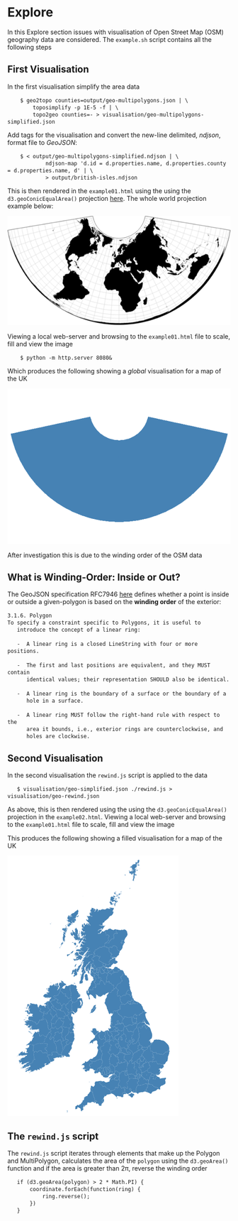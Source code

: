 # Explore  

In this Explore section issues with visualisation of Open Street Map (OSM) geography data are considered. The `example.sh` script contains all the following steps

## First Visualisation

In the first visualisation simplify the area data

```
    $ geo2topo counties=output/geo-multipolygons.json | \
        toposimplify -p 1E-5 -f | \
        topo2geo counties=- > visualisation/geo-multipolygons-simplified.json
```

Add tags for the visualisation and convert the new-line delimited, *ndjson*, format file to *GeoJSON*:

```
    $ < output/geo-multipolygons-simplified.ndjson | \
            ndjson-map 'd.id = d.properties.name, d.properties.county = d.properties.name, d' | \
            > output/british-isles.ndjson
```

This is then rendered in the `example01.html` using the using the `d3.geoConicEqualArea()` projection [here](https://github.com/d3/d3-geo/blob/master/README.md#geoConicEqualArea). The whole world projection example below:

![Conic-equal-area projection example](visualisation/conic-equal-area.png)

Viewing a local web-server and browsing to the `example01.html` file to scale, fill and view the image

```
    $ python -m http.server 8080&
```

Which produces the following showing a *global* visualisation for a map of the UK

![First example](visualisation/example01.png)

After investigation this is due to the winding order of the OSM data 

## What is Winding-Order: Inside or Out? 

The GeoJSON specification RFC7946 [here](https://tools.ietf.org/html/rfc7946#section-3.1.6) defines whether a point is inside or outside a given-polygon is based on the **winding order** of the exterior:

```
3.1.6. Polygon
To specify a constraint specific to Polygons, it is useful to
   introduce the concept of a linear ring:

   -  A linear ring is a closed LineString with four or more positions.

   -  The first and last positions are equivalent, and they MUST contain
      identical values; their representation SHOULD also be identical.

   -  A linear ring is the boundary of a surface or the boundary of a
      hole in a surface.

   -  A linear ring MUST follow the right-hand rule with respect to the
      area it bounds, i.e., exterior rings are counterclockwise, and
      holes are clockwise.
```

## Second Visualisation

In the second visualisation the `rewind.js` script is applied to the data

```
   $ visualisation/geo-simplified.json ./rewind.js > visualisation/geo-rewind.json
```

As above, this is then rendered using the using the `d3.geoConicEqualArea()` projection in the `example02.html`. Viewing a local web-server and browsing to the `example01.html` file to scale, fill and view the image

This produces the following showing a filled visualisation for a map of the UK

![First example](visualisation/example02.png)


## The `rewind.js` script

The `rewind.js` script iterates through elements that make up the Polygon and MultiPolygon, calculates the area of the `polygon` using the `d3.geoArea()` function and if the area is greater than 2&#960;, reverse the winding order

```
   if (d3.geoArea(polygon) > 2 * Math.PI) {
       coordinate.forEach(function(ring) {
           ring.reverse();
       })
   }
```
